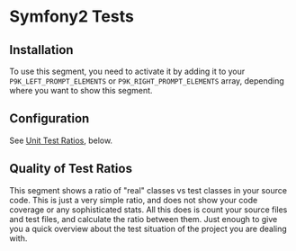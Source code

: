 # Symfony2 Tests

## Installation

To use this segment, you need to activate it by adding it to your
`P9K_LEFT_PROMPT_ELEMENTS` or `P9K_RIGHT_PROMPT_ELEMENTS` array, depending
where you want to show this segment.

## Configuration

See [Unit Test Ratios](#unit-test-ratios), below.

## Quality of Test Ratios

This segment shows a ratio of "real" classes vs test classes in your source
code. This is just a very simple ratio, and does not show your code coverage
or any sophisticated stats. All this does is count your source files and test
files, and calculate the ratio between them. Just enough to give you a quick
overview about the test situation of the project you are dealing with.